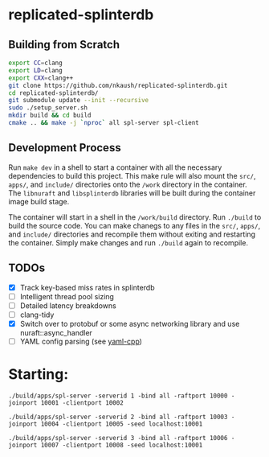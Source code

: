 # replicated-splinterdb

## Building from Scratch

```bash
export CC=clang
export LD=clang
export CXX=clang++
git clone https://github.com/nkaush/replicated-splinterdb.git
cd replicated-splinterdb/
git submodule update --init --recursive
sudo ./setup_server.sh
mkdir build && cd build
cmake .. && make -j `nproc` all spl-server spl-client
```

## Development Process

Run `make dev` in a shell to start a container with all the necessary dependencies to build this project. This make rule will also mount the `src/`, `apps/`, and `include/` directories onto the `/work` directory in the container. The `libnuraft` and `libsplinterdb` libraries will be built during the container image build stage.

The container will start in a shell in the `/work/build` directory. Run `./build` to build the source code. You can make chanegs to any files in the `src/`, `apps/`, and `include/` directories and recompile them without exiting and restarting the container. Simply make changes and run `./build` again to recompile.

## TODOs

- [x] Track key-based miss rates in splinterdb
- [ ] Intelligent thread pool sizing
- [ ] Detailed latency breakdowns
- [ ] clang-tidy
- [x] Switch over to protobuf or some async networking library and use nuraft::async_handler
- [ ] YAML config parsing (see [yaml-cpp](https://github.com/jbeder/yaml-cpp/wiki/Tutorial))

# Starting:
```
./build/apps/spl-server -serverid 1 -bind all -raftport 10000 -joinport 10001 -clientport 10002

./build/apps/spl-server -serverid 2 -bind all -raftport 10003 -joinport 10004 -clientport 10005 -seed localhost:10001

./build/apps/spl-server -serverid 3 -bind all -raftport 10006 -joinport 10007 -clientport 10008 -seed localhost:10001
```
